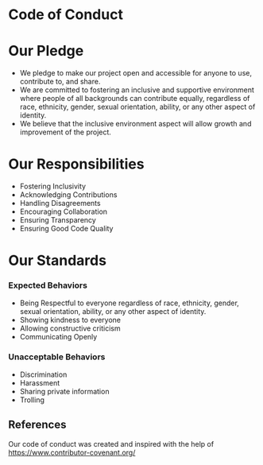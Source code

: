 # Code of Conduct

# Our Pledge
- We pledge to make our project open and accessible for anyone to use, contribute to, and share. 
- We are committed to fostering an inclusive and supportive environment where people of all backgrounds can contribute equally, regardless of race, ethnicity, gender, sexual orientation, ability, or any other aspect of identity.
- We believe that the inclusive environment aspect will allow growth and improvement of the project.

# Our Responsibilities
- Fostering Inclusivity
- Acknowledging Contributions
- Handling Disagreements
- Encouraging Collaboration
- Ensuring Transparency
- Ensuring Good Code Quality

# Our Standards
### **Expected Behaviors**
- Being Respectful to everyone regardless of race, ethnicity, gender, sexual orientation, ability, or any other aspect of identity.
- Showing kindness to everyone
- Allowing constructive criticism
- Communicating Openly
### **Unacceptable Behaviors**
- Discrimination
- Harassment
- Sharing private information
- Trolling 

## References
Our code of conduct was created and inspired with the help of https://www.contributor-covenant.org/
